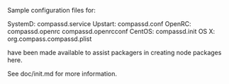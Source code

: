 Sample configuration files for:

SystemD: compassd.service
Upstart: compassd.conf
OpenRC:  compassd.openrc
         compassd.openrcconf
CentOS:  compassd.init
OS X:    org.compass.compassd.plist

have been made available to assist packagers in creating node packages here.

See doc/init.md for more information.
